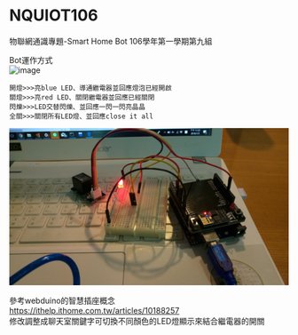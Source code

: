 # NQUIOT106
物聯網通識專題-Smart Home Bot
106學年第一學期第九組

Bot運作方式  
![image](NQUIOT106/image/botcallled.jpg)
```
開燈>>>亮blue LED、導通繼電器並回應燈泡已經開啟
關燈>>>亮red LED、關閉繼電器並回應已經關閉
閃爍>>>LED交替閃爍、並回應一閃一閃亮晶晶
全關>>>關閉所有LED燈、並回應close it all
```
![vedio](https://github.com/LdsFish/NQUIOT106/blob/master/image/botcallled.jpg)



參考webduino的智慧插座概念  
https://ithelp.ithome.com.tw/articles/10188257  
修改調整成聊天室關鍵字可切換不同顏色的LED燈顯示來結合繼電器的開關
